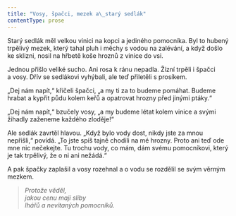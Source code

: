 ```yaml
---
title: "Vosy, špačci, mezek a\_starý sedlák"
contentType: prose
---
```


<section>

Starý sedlák měl velkou vinici na kopci a jediného pomocníka. Byl to hubený trpělivý mezek, který tahal pluh i měchy s vodou na zalévání, a když došlo ke sklizni, nosil na hřbetě koše hroznů z vinice do vsi.

Jednou přišlo veliké sucho. Ani rosa k ránu nepadla. Žízní trpěli i špačci a vosy. Dřív se sedlákovi vyhýbali, ale teď přiletěli s prosíkem.

„Dej nám napít,“ křičeli špačci, „a my ti za to budeme pomáhat. Budeme hrabat a kypřit půdu kolem keřů a opatrovat hrozny před jinými ptáky.“

„Dej nám napít,“ bzučely vosy, „a my budeme létat kolem vinice a svými žihadly zaženeme každého zloděje!“

Ale sedlák zavrtěl hlavou. „Když bylo vody dost, nikdy jste za mnou nepřišli,“ povídá. „To jste spíš tajně chodili na mé hrozny. Proto ani teď ode mne nic nečekejte. Tu trochu vody, co mám, dám svému pomocníkovi, který je tak trpělivý, že o ni ani nežádá.“

A pak špačky zaplašil a vosy rozehnal a o vodu se rozdělil se svým věrným mezkem.

</section>

<section>

> _Protože věděl,  
> jakou cenu mají sliby  
> lhářů a nevítaných pomocníků._

</section>
